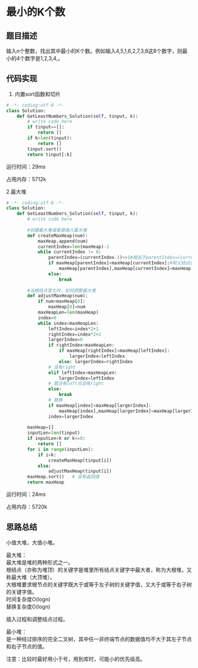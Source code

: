 # 最小的K个数


## 题目描述

输入n个整数，找出其中最小的K个数。例如输入4,5,1,6,2,7,3,8这8个数字，则最小的4个数字是1,2,3,4,。

## 代码实现

1. 内置sort函数和切片
```python
# -*- coding:utf-8 -*-
class Solution:
    def GetLeastNumbers_Solution(self, tinput, k):
        # write code here
        if tinput==[]:
            return []
        if k>len(tinput):
            return []
        tinput.sort()
        return tinput[:k]
```
运行时间：29ms

占用内存：5712k


2.最大堆
```python
# -*- coding:utf-8 -*-
class Solution:
    def GetLeastNumbers_Solution(self, tinput, k):
        # write code here
        
        #创建最大堆或者是插入最大堆
        def createMaxHeap(num):
            maxHeap.append(num)
            currentIndex=len(maxHeap)-1
            while currentIndex != 0:
                parentIndex=(currentIndex-1)>>1#相当于parentIndex=(currentIndex-1)//2，目的是为了寻找父结点
                if maxHeap[parentIndex]<maxHeap[currentIndex]:#和父结点进行比较
                    maxHeap[parentIndex],maxHeap[currentIndex]=maxHeap[currentIndex],maxHeap[parentIndex]
                else:
                    break
        
        #当根结点变化时，如何调整最大堆 
        def adjustMaxHeap(num):
            if num<maxHeap[0]: 
                maxHeap[0]=num 
            maxHeapLen=len(maxHeap)
            index=0 
            while index<maxHeapLen:
                leftIndex=index*2+1
                rightIndex=index*2+2
                largerIndex=0
                if rightIndex<maxHeapLen: 
                    if maxHeap[rightIndex]<maxHeap[leftIndex]:
                        largerIndex=leftIndex 
                    else: largerIndex=rightIndex 
                # 没有right
                elif leftIndex<maxHeapLen:
                    largerIndex=leftIndex 
                # 既没有left也没有right
                else: 
                    break 
                # 替换
                if maxHeap[index]<maxHeap[largerIndex]:
                    maxHeap[index],maxHeap[largerIndex]=maxHeap[largerIndex],maxHeap[index] 
                index=largerIndex 
                
        maxHeap=[]
        inputLen=len(tinput) 
        if inputLen<k or k<=0: 
            return [] 
        for i in range(inputLen):
            if i<k:
                createMaxHeap(tinput[i]) 
            else: 
                adjustMaxHeap(tinput[i])
        maxHeap.sort()   # 没有返回值
        return maxHeap
```
运行时间：24ms

占用内存：5720k

## 思路总结

小值大堆，大值小堆。

最大堆：  
最大堆是堆的两种形式之一。  
根结点（亦称为堆顶）的关键字是堆里所有结点关键字中最大者，称为大根堆，又称最大堆（大顶堆）。  
大根堆要求根节点的关键字既大于或等于左子树的关键字值，又大于或等于右子树的关键字值。  
时间复杂度O(logn)  
替换复杂度O(logn)

插入过程和调整结点过程。

最小堆：  
是一种经过排序的完全二叉树，其中任一非终端节点的数据值均不大于其左子节点和右子节点的值。

注意：比较时最好用小于号，用到库时，可能小的优先级高。

